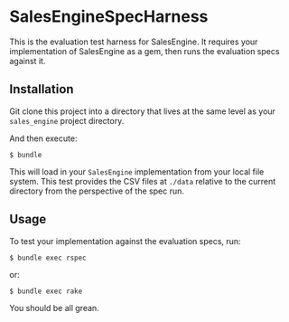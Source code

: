 # SalesEngineSpecHarness

This is the evaluation test harness for SalesEngine. It requires your implementation of SalesEngine as a gem, then runs the evaluation specs against it.

## Installation

Git clone this project into a directory that lives at the same level as your `sales_engine` project directory.

And then execute:

    $ bundle

This will load in your `SalesEngine` implementation from your local file system. This test provides the CSV files at `./data` relative to the current directory from the perspective of the spec run.

## Usage

To test your implementation against the evaluation specs, run:

    $ bundle exec rspec

or:

    $ bundle exec rake

You should be all grean.
